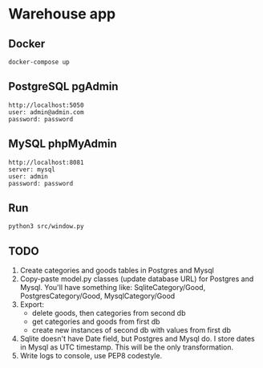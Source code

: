 # Warehouse app

## Docker
`docker-compose up`

## PostgreSQL pgAdmin
    http://localhost:5050
    user: admin@admin.com
    password: password


## MySQL phpMyAdmin
    http://localhost:8081
    server: mysql
    user: admin
    password: password

## Run
`python3 src/window.py`

## TODO 
1. Create categories and goods tables in Postgres and Mysql
2. Copy-paste model.py classes (update database URL) for Postgres and Mysql. You'll have something like: SqliteCategory/Good, PostgresCategory/Good, MysqlCategory/Good
3. Export:
    - delete goods, then categories from second db
    - get categories and goods from first db
    - create new instances of second db with values from first db
4. Sqlite doesn't have Date field, but Postgres and Mysql do. I store dates in Mysql as UTC timestamp. This will be the only transformation.
5. Write logs to console, use PEP8 codestyle.